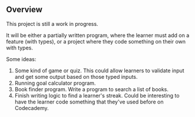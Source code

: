 ## Overview

This project is still a work in progress.

It will be either a partially written program, where the learner must add on a feature (with types), or a project where they code something on their own with types.

Some ideas:

1. Some kind of game or quiz. This could allow learners to validate input and get some output based on those typed inputs.
2. Running goal calculator program.
3. Book finder program. Write a program to search a list of books.
4. Finish writing logic to find a learner's streak. Could be interesting to have the learner code something that they've used before on Codecademy.
